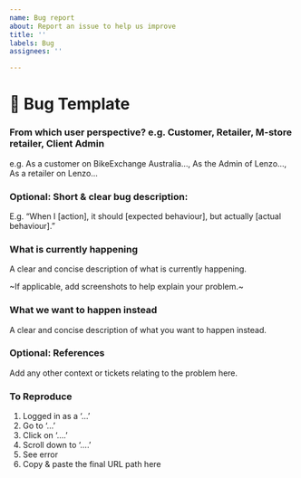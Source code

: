 ```yaml
---
name: Bug report
about: Report an issue to help us improve
title: ''
labels: Bug
assignees: ''

---
```


#  🐛 Bug Template

### From which user perspective? e.g. Customer, Retailer, M-store retailer, Client Admin
e.g. As a customer on BikeExchange Australia…, As the Admin of Lenzo…, As a retailer on Lenzo…

### Optional: Short & clear bug description:

E.g. “When I [action], it should [expected behaviour], but actually [actual behaviour].”

### What is currently happening
A clear and concise description of what is currently happening.

~If applicable, add screenshots to help explain your problem.~

### What we want to happen instead
A clear and concise description of what you want to happen instead.

###  Optional: References
Add any other context or tickets relating to the problem here.

### To Reproduce
1. Logged in as a ‘…’
2. Go to ‘…’
3. Click on ‘….’
4. Scroll down to ‘….’
5. See error
6. Copy & paste the final URL path here
